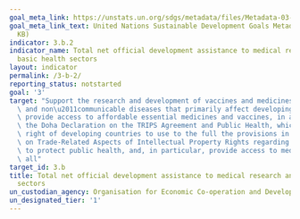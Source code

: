 ```yaml
---
goal_meta_link: https://unstats.un.org/sdgs/metadata/files/Metadata-03-0B-02.pdf
goal_meta_link_text: United Nations Sustainable Development Goals Metadata (PDF 211
  KB)
indicator: 3.b.2
indicator_name: Total net official development assistance to medical research and
  basic health sectors
layout: indicator
permalink: /3-b-2/
reporting_status: notstarted
goal: '3'
target: "Support the research and development of vaccines and medicines for the communicable\
  \ and non\u2011communicable diseases that primarily affect developing countries,\
  \ provide access to affordable essential medicines and vaccines, in accordance with\
  \ the Doha Declaration on the TRIPS Agreement and Public Health, which affirms the\
  \ right of developing countries to use to the full the provisions in the Agreement\
  \ on Trade-Related Aspects of Intellectual Property Rights regarding flexibilities\
  \ to protect public health, and, in particular, provide access to medicines for\
  \ all"
target_id: 3.b
title: Total net official development assistance to medical research and basic health
  sectors
un_custodian_agency: Organisation for Economic Co-operation and Development (OECD)
un_designated_tier: '1'
---
```

